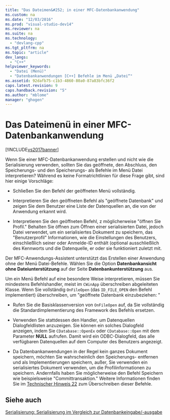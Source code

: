 ```yaml
---
title: "Das Dateimen&#252; in einer MFC-Datenbankanwendung"
ms.custom: na
ms.date: "12/03/2016"
ms.prod: "visual-studio-dev14"
ms.reviewer: na
ms.suite: na
ms.technology: 
  - "devlang-cpp"
ms.tgt_pltfrm: na
ms.topic: "article"
dev_langs: 
  - "C++"
helpviewer_keywords: 
  - "Datei (Menü)"
  - "Datenbankanwendungen [C++] Befehle im Menü „Datei“"
ms.assetid: 92dafb75-c1b3-4860-80a0-87a83bfc36f2
caps.latest.revision: 9
caps.handback.revision: "5"
ms.author: "mblome"
manager: "ghogen"
---
```

# Das Dateimen&#252; in einer MFC-Datenbankanwendung
[!INCLUDE[vs2017banner](../assembler/inline/includes/vs2017banner.md)]

Wenn Sie einer MFC\-Datenbankanwendung erstellen und nicht wie die Serialisierung verwenden, sollten Sie das geöffnete, den Abschluss, den Speicherungs\- und den Speicherungs\- als Befehle im Menü Datei interpretieren?  Während es keine Formatrichtlinien für diese Frage gibt, sind hier einige Vorschläge:  
  
-   Schließen Sie den Befehl der geöffneten Menü vollständig.  
  
-   Interpretieren Sie den geöffneten Befehl als "geöffnete Datenbank" und zeigen Sie dem Benutzer eine Liste der Datenquellen an, die von der Anwendung erkannt wird.  
  
-   Interpretieren Sie den geöffneten Befehl, z möglicherweise "öffnen Sie Profil." Behalten Sie öffnen zum Öffnen einer serialisierten Datei, jedoch Datei verwendet, um ein serialisiertes Dokument zu speichern, das "Benutzerprofil" Informationen, wie die Einstellungen des Benutzers, einschließlich seiner oder Anmelde\-ID enthält \(optional ausschließlich des Kennworts und die Datenquelle, er oder sie funktioniert zuletzt mit.  
  
 Der MFC\-Anwendungs\-Assistent unterstützt das Erstellen einer Anwendung ohne der Menü Datei\-Befehle.  Wählen Sie die Option **Datenbankansicht ohne Dateiunterstützung** auf der Seite **Datenbankunterstützung** aus.  
  
 Um ein Menü Befehl auf eine besondere Weise interpretieren, müssen Sie mindestens Befehlshandler, meist im `CWinApp` überschreiben abgeleiteten Klasse.  Wenn Sie vollständig `OnFileOpen` \(das `ID_FILE_OPEN` den Befehl implementiert\) überschreiben, um "geöffnete Datenbank einzubeziehen: "  
  
-   Rufen Sie die Basisklassenversion von `OnFileOpen` auf, da Sie vollständig die Standardimplementierung des Framework des Befehls ersetzen.  
  
-   Verwenden Sie stattdessen den Handler, um Datenquellen Dialogfeldlisten anzuzeigen.  Sie können ein solches Dialogfeld anzeigen, indem Sie `CDatabase::OpenEx` oder `CDatabase::Open` mit dem Parameter **NULL** aufrufen.  Damit wird ein ODBC\-Dialogfeld, das alle verfügbaren Datenquellen auf dem Computer des Benutzers angezeigt.  
  
-   Da Datenbankanwendungen in der Regel kein ganzes Dokument speichern, möchten Sie wahrscheinlich den Speicherungs\- entfernen und als Implementierungen speichern, außer, Sie verwenden ein serialisiertes Dokument verwenden, um die Profilinformationen zu speichern.  Andernfalls haben Sie möglicherweise den Befehl Speichern wie beispielsweise "Committransaktion." Weitere Informationen finden Sie im [Technischer Hinweis 22](../mfc/tn022-standard-commands-implementation.md) zum Überschreiben dieser Befehle.  
  
## Siehe auch  
 [Serialisierung: Serialisierung im Vergleich zur Datenbankeingabe\/\-ausgabe](../mfc/serialization-serialization-vs-database-input-output.md)